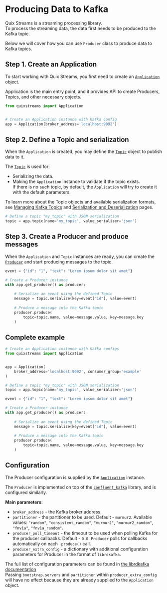 # Producing Data to Kafka

Quix Streams is a streaming processing library.  
To process the streaming data, the data first needs to be produced to the Kafka topic.

Below we will cover how you can use `Producer` class to produce data to Kafka topics.

## Step 1. Create an Application
To start working with Quix Streams, you first need to create an [`Application`](api-reference/application.md#application) object.

Application is the main entry point, and it provides API to create Producers, Topics, and other necessary objects.
```python
from quixstreams import Application


# Create an Application instance with Kafka config
app = Application(broker_address='localhost:9092')
```

## Step 2. Define a Topic and serialization
When the `Application` is created, you may define the [`Topic`](api-reference/quixstreams.md#topic) object to publish data to it.

The [`Topic`](api-reference/quixstreams.md#topic) is used for:

- Serializing the data.  
- Making the `Application` instance to validate if the topic exists.  
If there is no such topic, by default, the `Application` will try to create it with the default parameters.

To learn more about the Topic objects and available serialization formats, see [Managing Kafka Topics](advanced/topics.md) and [Serialization and Deserialization](advanced/serialization.md) pages.  

```python
# Define a topic "my_topic" with JSON serialization
topic = app.topic(name='my_topic', value_serializer='json')
```


## Step 3. Create a Producer and produce messages
When the `Application` and `Topic` instances are ready, you can create the [`Producer`](api-reference/quixstreams.md#producer) and start producing messages to the topic.

```python
event = {"id": "1", "text": "Lorem ipsum dolor sit amet"}

# Create a Producer instance
with app.get_producer() as producer:
    
    # Serialize an event using the defined Topic 
    message = topic.serialize(key=event["id"], value=event)
    
    # Produce a message into the Kafka topic
    producer.produce(
        topic=topic.name, value=message.value, key=message.key
    )
```


## Complete example
```python
# Create an Application instance with Kafka configs
from quixstreams import Application


app = Application(
    broker_address='localhost:9092', consumer_group='example'
)

# Define a topic "my_topic" with JSON serialization
topic = app.topic(name='my_topic', value_serializer='json')

event = {"id": "1", "text": "Lorem ipsum dolor sit amet"}

# Create a Producer instance
with app.get_producer() as producer:
    
    # Serialize an event using the defined Topic 
    message = topic.serialize(key=event["id"], value=event)
    
    # Produce a message into the Kafka topic
    producer.produce(
        topic=topic.name, value=message.value, key=message.key
    )
```
## Configuration


The Producer configuration is supplied by the [`Application`](api-reference/application.md#application) instance.

The `Producer` is implemented on top of the [`confluent_kafka`](https://github.com/confluentinc/confluent-kafka-python) library, and is configured similarly.

**Main parameters:**

- `broker_address` - the Kafka broker address.
- `partitioner` - the partitioner to be used. Default - `murmur2`. Available values: `"random"`, `"consistent_random"`, `"murmur2"`, `"murmur2_random"`, `"fnv1a"`, `"fnv1a_random"`.
- `producer_poll_timeout` - the timeout to be used when polling Kafka for the producer callbacks. Default - `0.0`. `Producer` polls for callbacks automatically on each `.produce()` call.
- `producer_extra_config` - a dictionary with additional configuration parameters for Producer in the format of `librdkafka`.

The full list of configuration parameters can be found in [the librdkafka documentation](https://github.com/edenhill/librdkafka/blob/master/CONFIGURATION.md)  
Passing `bootstrap.servers` and `partitioner` within `producer_extra_config` will have no effect because they are already supplied to the `Application` object.
